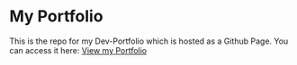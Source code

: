# My Portfolio
This is the repo for my Dev-Portfolio which is hosted as a Github Page. You can access it here:
[View my Portfolio](https://unity1008.github.io/Portfolio/)
